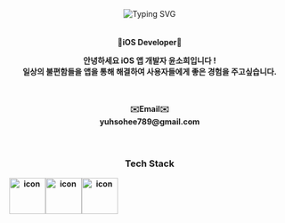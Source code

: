 <div align="center">

  <div style="width:100%">
  <img src="https://readme-typing-svg.demolab.com?font=Fira+Code&size=30&pause=1000&color=FFFFFF&background=FFBACD&center=true&vCenter=true&width=435&lines=Hello%2C+I'm+Sohee" alt="Typing SVG" />
  </div>
  
  
  <br/>
  <br/>
  
  <div>
    <Strong>🍎iOS Developer🍎<br>
      <p align="center">
      안녕하세요 iOS 앱 개발자 윤소희입니다 !<br>
      일상의 불편함들을 앱을 통해 해결하여 사용자들에게 좋은 경험을 주고싶습니다.<br>
      </p>
  </div>
  
  <br/>  
  <br/>
    
  <div>
    <Strong>✉️Email✉️</Strong><br>yuhsohee789@gmail.com<br>
  </div>
  

  
  <br/>
  <br/>
  <h3 align="center">Tech Stack</h3>
  
   <div style="display: flex; align-items: flex-start;">
    <img src="https://techstack-generator.vercel.app/swift-icon.svg" alt="icon" width="65" height="65"/>
    <img src="https://techstack-generator.vercel.app/github-icon.svg" alt="icon" width="65" height="65"/>
    <img src="https://techstack-generator.vercel.app/cpp-icon.svg" alt="icon" width="65" height="65"/>
   </div>
    
  
 </div>

